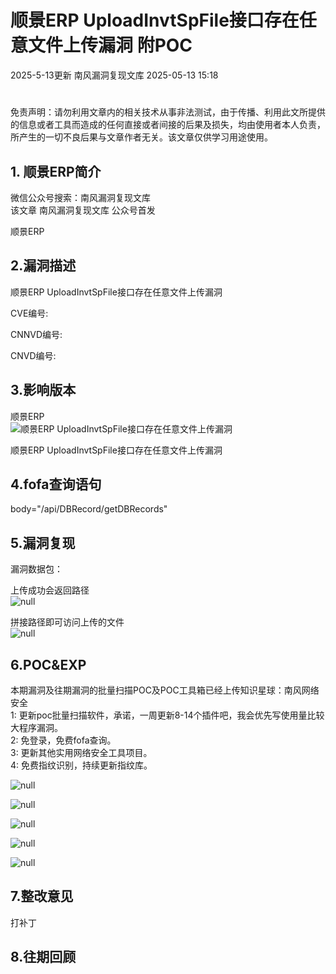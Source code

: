 #  顺景ERP UploadInvtSpFile接口存在任意文件上传漏洞 附POC   
2025-5-13更新  南风漏洞复现文库   2025-05-13 15:18  
  
#   
  
免责声明：请勿利用文章内的相关技术从事非法测试，由于传播、利用此文所提供的信息或者工具而造成的任何直接或者间接的后果及损失，均由使用者本人负责，所产生的一切不良后果与文章作者无关。该文章仅供学习用途使用。  
## 1. 顺景ERP简介  
  
微信公众号搜索：南风漏洞复现文库  
该文章 南风漏洞复现文库 公众号首发  
  
顺景ERP  
## 2.漏洞描述  
  
顺景ERP UploadInvtSpFile接口存在任意文件上传漏洞  
  
CVE编号:  
  
CNNVD编号:  
  
CNVD编号:  
## 3.影响版本  
  
顺景ERP  
![顺景ERP UploadInvtSpFile接口存在任意文件上传漏洞](https://mmbiz.qpic.cn/sz_mmbiz_png/HsJDm7fvc3ZjLXLia2Mf0X2MLSM0DQ9Msc51E68VNFFs1yHz7iaE2cS8uLLZZOSuXS3ylBPUPfL3aa41iaTr7EkUg/640?wx_fmt=png&from=appmsg "null")  
  
顺景ERP UploadInvtSpFile接口存在任意文件上传漏洞  
## 4.fofa查询语句  
  
body="/api/DBRecord/getDBRecords"  
## 5.漏洞复现  
  
漏洞数据包：  
  
上传成功会返回路径  
![](https://mmbiz.qpic.cn/sz_mmbiz_jpg/HsJDm7fvc3ZjLXLia2Mf0X2MLSM0DQ9MsibdYqcp2rA8lbTP0laeCNCqpvE6hJrJdZW5Nu1CLFJialJaVSI1gQdyg/640?wx_fmt=jpeg&from=appmsg "null")  
  
  
拼接路径即可访问上传的文件  
![](https://mmbiz.qpic.cn/sz_mmbiz_jpg/HsJDm7fvc3ZjLXLia2Mf0X2MLSM0DQ9MspNlVp2oyWl9JYzicnJHXtkdbW27nB5mYL4xHYicJTTicxkhxTGjqkDQRw/640?wx_fmt=jpeg&from=appmsg "null")  
  
## 6.POC&EXP  
  
本期漏洞及往期漏洞的批量扫描POC及POC工具箱已经上传知识星球：南风网络安全  
1: 更新poc批量扫描软件，承诺，一周更新8-14个插件吧，我会优先写使用量比较大程序漏洞。  
2: 免登录，免费fofa查询。  
3: 更新其他实用网络安全工具项目。  
4: 免费指纹识别，持续更新指纹库。  
  
![](https://mmbiz.qpic.cn/sz_mmbiz_jpg/HsJDm7fvc3ZjLXLia2Mf0X2MLSM0DQ9MsqjoDKMoralHmk41VnChdic6OuCvk7ArnMrgYCVnTUoV4tvc8rXUIA5g/640?wx_fmt=jpeg&from=appmsg "null")  
  
  
![](https://mmbiz.qpic.cn/sz_mmbiz_jpg/HsJDm7fvc3ZjLXLia2Mf0X2MLSM0DQ9MsQekTQia3us5GFePWNwffpVDnmx68nWNEibibY697SZ1w7AR3ZaDXKYPMw/640?wx_fmt=jpeg&from=appmsg "null")  
  
  
![](https://mmbiz.qpic.cn/sz_mmbiz_jpg/HsJDm7fvc3ZjLXLia2Mf0X2MLSM0DQ9Ms1EW7wTsqgx2OvD2UlMAdicJkN3CAcCHUxpFibejq5QIOF0DD4QibUbTow/640?wx_fmt=jpeg&from=appmsg "null")  
  
  
![](https://mmbiz.qpic.cn/sz_mmbiz_jpg/HsJDm7fvc3ZjLXLia2Mf0X2MLSM0DQ9MstJNRw544nvibZwlcYtGQDTpu8VNr3ibU28aLBtnhM7LFia2s6Q3hrx5Rw/640?wx_fmt=jpeg&from=appmsg "null")  
  
  
![](https://mmbiz.qpic.cn/sz_mmbiz_jpg/HsJDm7fvc3ZjLXLia2Mf0X2MLSM0DQ9MsH9D62qibPJpjqR9pXYN4icVjaPT1hYfIBevFGoLmh67KXYicpIVM54pjA/640?wx_fmt=jpeg&from=appmsg "null")  
  
## 7.整改意见  
  
打补丁  
## 8.往期回顾  
  
  
   
  
  
  
